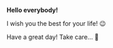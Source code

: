 **Hello everybody!**

I wish you the best for your life! :wink:

Have a great day! Take care... :wave:
